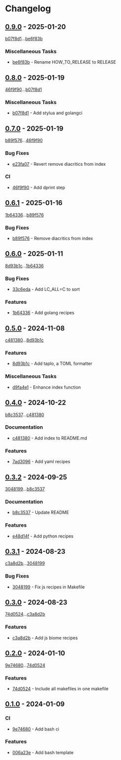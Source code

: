 # Changelog

## [0.9.0](https://github.com/rodmoioliveira/makefile-templates/compare/0.8.0...0.9.0) - 2025-01-20

[b07f8d1](https://github.com/rodmoioliveira/makefile-templates/commit/b07f8d187a516d7f30d20b90a245d99628e0df3e)...[be6f83b](https://github.com/rodmoioliveira/makefile-templates/commit/be6f83b0d98b11076ea4788d67199786886725f1)

### Miscellaneous Tasks

- [be6f83b](https://github.com/rodmoioliveira/makefile-templates/commit/be6f83b0d98b11076ea4788d67199786886725f1) - Rename HOW_TO_RELEASE to RELEASE

## [0.8.0](https://github.com/rodmoioliveira/makefile-templates/compare/0.7.0...0.8.0) - 2025-01-19

[46f9f90](https://github.com/rodmoioliveira/makefile-templates/commit/46f9f90518f63c3552233c3bbcb0e00def1a59a4)...[b07f8d1](https://github.com/rodmoioliveira/makefile-templates/commit/b07f8d187a516d7f30d20b90a245d99628e0df3e)

### Miscellaneous Tasks

- [b07f8d1](https://github.com/rodmoioliveira/makefile-templates/commit/b07f8d187a516d7f30d20b90a245d99628e0df3e) - Add stylua and golangci

## [0.7.0](https://github.com/rodmoioliveira/makefile-templates/compare/0.6.1...0.7.0) - 2025-01-19

[b89f576](https://github.com/rodmoioliveira/makefile-templates/commit/b89f57692b2b38ce58fadbe4554c55ab8eacd062)...[46f9f90](https://github.com/rodmoioliveira/makefile-templates/commit/46f9f90518f63c3552233c3bbcb0e00def1a59a4)

### Bug Fixes

- [e23fa07](https://github.com/rodmoioliveira/makefile-templates/commit/e23fa0745c3ecf0603765d7963b83064f12fd143) - Revert remove diacritics from index

### CI

- [46f9f90](https://github.com/rodmoioliveira/makefile-templates/commit/46f9f90518f63c3552233c3bbcb0e00def1a59a4) - Add dprint step

## [0.6.1](https://github.com/rodmoioliveira/makefile-templates/compare/0.6.0...0.6.1) - 2025-01-16

[1b64336](https://github.com/rodmoioliveira/makefile-templates/commit/1b6433673c8bde32d73ce0309e1ed6f8ebc8fba0)...[b89f576](https://github.com/rodmoioliveira/makefile-templates/commit/b89f57692b2b38ce58fadbe4554c55ab8eacd062)

### Bug Fixes

- [b89f576](https://github.com/rodmoioliveira/makefile-templates/commit/b89f57692b2b38ce58fadbe4554c55ab8eacd062) - Remove diacritics from index

## [0.6.0](https://github.com/rodmoioliveira/makefile-templates/compare/0.5.0...0.6.0) - 2025-01-11

[8d93b1c](https://github.com/rodmoioliveira/makefile-templates/commit/8d93b1cc6848e92e2250234605c9560dcd33be4e)...[1b64336](https://github.com/rodmoioliveira/makefile-templates/commit/1b6433673c8bde32d73ce0309e1ed6f8ebc8fba0)

### Bug Fixes

- [33c6eda](https://github.com/rodmoioliveira/makefile-templates/commit/33c6eda12aaeda19ee1682d9f05519a8a9d8a685) - Add LC_ALL=C to sort

### Features

- [1b64336](https://github.com/rodmoioliveira/makefile-templates/commit/1b6433673c8bde32d73ce0309e1ed6f8ebc8fba0) - Add golang recipes

## [0.5.0](https://github.com/rodmoioliveira/makefile-templates/compare/0.4.0...0.5.0) - 2024-11-08

[c481380](https://github.com/rodmoioliveira/makefile-templates/commit/c481380cdaa12292fbcfb668b18a6500b9b86d7a)...[8d93b1c](https://github.com/rodmoioliveira/makefile-templates/commit/8d93b1cc6848e92e2250234605c9560dcd33be4e)

### Features

- [8d93b1c](https://github.com/rodmoioliveira/makefile-templates/commit/8d93b1cc6848e92e2250234605c9560dcd33be4e) - Add taplo, a TOML formatter

### Miscellaneous Tasks

- [d9fa4e1](https://github.com/rodmoioliveira/makefile-templates/commit/d9fa4e157817828bca73d7e89e888b97df7de537) - Enhance index function

## [0.4.0](https://github.com/rodmoioliveira/makefile-templates/compare/0.3.2...0.4.0) - 2024-10-22

[b8c3537](https://github.com/rodmoioliveira/makefile-templates/commit/b8c3537fa84235bcf6465e9446969922d2fee009)...[c481380](https://github.com/rodmoioliveira/makefile-templates/commit/c481380cdaa12292fbcfb668b18a6500b9b86d7a)

### Documentation

- [c481380](https://github.com/rodmoioliveira/makefile-templates/commit/c481380cdaa12292fbcfb668b18a6500b9b86d7a) - Add index to README.md

### Features

- [7ad3096](https://github.com/rodmoioliveira/makefile-templates/commit/7ad3096d8227bd658ac3859087f0f8b9886f1f33) - Add yaml recipes

## [0.3.2](https://github.com/rodmoioliveira/makefile-templates/compare/0.3.1...0.3.2) - 2024-09-25

[3048199](https://github.com/rodmoioliveira/makefile-templates/commit/3048199c33f8b748b8eb4ce0fac4637bd3dd210c)...[b8c3537](https://github.com/rodmoioliveira/makefile-templates/commit/b8c3537fa84235bcf6465e9446969922d2fee009)

### Documentation

- [b8c3537](https://github.com/rodmoioliveira/makefile-templates/commit/b8c3537fa84235bcf6465e9446969922d2fee009) - Update README

### Features

- [e48d14f](https://github.com/rodmoioliveira/makefile-templates/commit/e48d14f23c8c3ccf8768644a991ea6f55bd3ba47) - Add python recipes

## [0.3.1](https://github.com/rodmoioliveira/makefile-templates/compare/0.3.0...0.3.1) - 2024-08-23

[c3a8d2b](https://github.com/rodmoioliveira/makefile-templates/commit/c3a8d2bb6f7364d06553e56ffc7744ce9b54400d)...[3048199](https://github.com/rodmoioliveira/makefile-templates/commit/3048199c33f8b748b8eb4ce0fac4637bd3dd210c)

### Bug Fixes

- [3048199](https://github.com/rodmoioliveira/makefile-templates/commit/3048199c33f8b748b8eb4ce0fac4637bd3dd210c) - Fix js recipes in Makefile

## [0.3.0](https://github.com/rodmoioliveira/makefile-templates/compare/0.2.0...0.3.0) - 2024-08-23

[74d0524](https://github.com/rodmoioliveira/makefile-templates/commit/74d0524cbf8607f4662208e887676ae00ea2c431)...[c3a8d2b](https://github.com/rodmoioliveira/makefile-templates/commit/c3a8d2bb6f7364d06553e56ffc7744ce9b54400d)

### Features

- [c3a8d2b](https://github.com/rodmoioliveira/makefile-templates/commit/c3a8d2bb6f7364d06553e56ffc7744ce9b54400d) - Add js biome recipes

## [0.2.0](https://github.com/rodmoioliveira/makefile-templates/compare/0.1.0...0.2.0) - 2024-01-10

[9e74680](https://github.com/rodmoioliveira/makefile-templates/commit/9e746807d805a0aa1fdce66f3563c3775b125c19)...[74d0524](https://github.com/rodmoioliveira/makefile-templates/commit/74d0524cbf8607f4662208e887676ae00ea2c431)

### Features

- [74d0524](https://github.com/rodmoioliveira/makefile-templates/commit/74d0524cbf8607f4662208e887676ae00ea2c431) - Include all makefiles in one makefile

## [0.1.0](https://github.com/rodmoioliveira/makefile-templates/compare/...0.1.0) - 2024-01-09

### CI

- [9e74680](https://github.com/rodmoioliveira/makefile-templates/commit/9e746807d805a0aa1fdce66f3563c3775b125c19) - Add bash ci

### Features

- [006a23e](https://github.com/rodmoioliveira/makefile-templates/commit/006a23eda739a65da070618d636bbc42f3a7c861) - Add bash template
